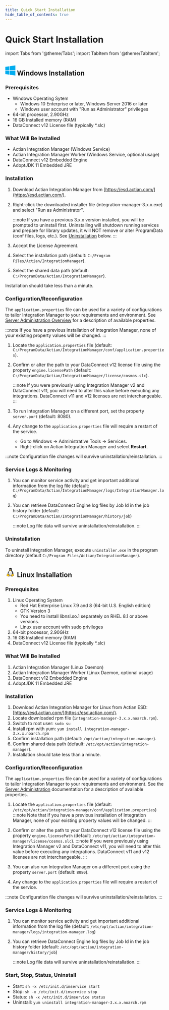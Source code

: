```yaml
---
title: Quick Start Installation
hide_table_of_contents: true
---
```


# Quick Start Installation

import Tabs from '@theme/Tabs';
import TabItem from '@theme/TabItem';

<Tabs>
<TabItem value="windows" label="Windows" default>

## <svg width="32" height="32" viewBox="-0.5 0 257 257" xmlns="http://www.w3.org/2000/svg" preserveAspectRatio="xMidYMid"><path d="M0 36.357L104.62 22.11l.045 100.914-104.57.595L0 36.358zm104.57 98.293l.08 101.002L.081 221.275l-.006-87.302 104.494.677zm12.682-114.405L255.968 0v121.74l-138.716 1.1V20.246zM256 135.6l-.033 121.191-138.716-19.578-.194-101.84L256 135.6z" fill="#00ADEF"/></svg> **Windows Installation**

### Prerequisites

- Windows Operating Sytem
   - Windows 10 Enterprise or later, Windows Server 2016 or later
   - Windows user account with "Run as Administrator" privileges
- 64-bit processor, 2.90GHz
- 16 GB Installed memory (RAM)
- DataConnect v12 License file (typically \*.slc)

### What Will Be Installed

- Actian Integration Manager (Windows Service)
- Actian Integration Manager Worker (Windows Service, optional usage)
- DataConnect v12 Embedded Engine
- AdoptJDK 11 Embedded JRE

### Installation

1. Download Actian Integration Manager from [https://esd.actian.com/](https://esd.actian.com/).
2. Right-click the downloaded installer file (integration-manager-3.x.x.exe) and select "Run as Administrator".
   
   :::note
      If you have a previous 3.x.x version installed, you will be prompted to uninstall first. Uninstalling will shutdown running services and prepare for library updates, it will NOT remove or alter ProgramData (conf files, logs, etc.). See [Uninstallation](#unistallation) below.
   :::

3. Accept the License Agreement.
4. Select the installation path (default: `C:/Program Files/Actian/IntegrationManager`).
5. Select the shared data path (default: `C:/ProgramData/Actian/IntegrationManager`).

Installation should take less than a minute.

### Configuration/Reconfiguration

The `application.properties` file can be used for a variety of configurations to tailor Integration Manager to your requirements and environment. See [Server Administration Overview](./integration-manager/admin/server-administration/server-administration-overview) for a description of available properties.

   :::note
      If you have a previous installation of Integration Manager, none of your existing property values will be changed.
   :::

1. Locate the `application.properties` file (default: `C:/ProgramData/Actian/IntegrationManager/conf/application.properties`).
2. Confirm or alter the path to your DataConnect v12 license file using the property `engine.licensePath` (default: `C:/ProgramData/Actian/IntegrationManager/license/cosmos.slc`).
   
   :::note
      If you were previously using Integration Manager v2 and DataConnect v11, you will need to alter this value before executing any integrations. DataConnect v11 and v12 licenses are not interchangeable.
   :::
  
3. To run Integration Manager on a different port, set the property ```server.port``` (default: 8080).
4. Any change to the `application.properties` file will require a restart of the service.
   * Go to Windows → Administrative Tools → Services.
   * Right-click on Actian Integration Manager and select **Restart**.

:::note
   Configuration file changes will survive uninstallation/reinstallation.
:::

### Service Logs & Monitoring

1. You can monitor service activity and get important additional information from the log file (default:  `C:/ProgramData/Actian/IntegrationManager/logs/IntegrationManager.log`)
2. You can retrieve DataConnect Engine log files by Job Id in the job history folder (default: `C:/ProgramData/Actian/IntegrationManager/history/job`)

   :::note
      Log file data will survive uninstallation/reinstallation.
   :::

### Uninstallation

To uninstall Integration Manager, execute `uninstaller.exe` in the program directory (default `C:/Program Files/Actian/IntegrationManager`).


</TabItem>
<TabItem value="linux" label="Linux">

## <svg width="32px" height="32px" viewBox="0 0 16 16" xmlns="http://www.w3.org/2000/svg" fill="none"><path fill="#202020" d="M13.338 12.033c-.1-.112-.146-.319-.197-.54-.05-.22-.107-.457-.288-.61v-.001a.756.756 0 00-.223-.134c.252-.745.153-1.487-.1-2.157-.312-.823-.855-1.54-1.27-2.03-.464-.586-.918-1.142-.91-1.963.014-1.254.138-3.579-2.068-3.582-.09 0-.183.004-.28.012-2.466.198-1.812 2.803-1.849 3.675-.045.638-.174 1.14-.613 1.764-.515.613-1.24 1.604-1.584 2.637-.162.487-.24.984-.168 1.454-.023.02-.044.041-.064.063-.151.161-.263.357-.388.489-.116.116-.282.16-.464.225-.183.066-.383.162-.504.395v.001a.702.702 0 00-.077.339c0 .108.016.217.032.322.034.22.068.427.023.567-.144.395-.163.667-.061.865.102.199.31.286.547.335.473.1 1.114.075 1.619.342l.043-.082-.043.082c.54.283 1.089.383 1.526.284a.99.99 0 00.706-.552c.342-.002.717-.146 1.318-.18.408-.032.918.145 1.503.113a.806.806 0 00.068.183l.001.001c.227.455.65.662 1.1.627.45-.036.928-.301 1.315-.762l-.07-.06.07.06c.37-.448.982-.633 1.388-.878.203-.123.368-.276.38-.499.013-.222-.118-.471-.418-.805z"/><path fill="#F8BF11" d="M13.571 12.828c-.007.137-.107.24-.29.35-.368.222-1.019.414-1.434.918-.362.43-.802.665-1.19.696-.387.03-.721-.13-.919-.526v-.002c-.123-.233-.072-.6.031-.987s.251-.785.271-1.108v-.001c.02-.415.044-.776.114-1.055.07-.28.179-.468.373-.575a.876.876 0 01.027-.014c.022.359.2.725.514.804.343.09.838-.204 1.047-.445l.122-.004c.184-.005.337.006.495.143v.001c.121.102.179.296.229.512.05.217.09.453.239.621.287.32.38.534.371.672zM6.592 13.843v.003c-.034.435-.28.672-.656.758-.377.086-.888 0-1.398-.266-.565-.3-1.237-.27-1.667-.36-.216-.045-.357-.113-.421-.238-.064-.126-.066-.345.071-.72v-.001l.001-.002c.068-.209.018-.438-.015-.653-.033-.214-.049-.41.024-.546l.001-.001c.094-.181.232-.246.403-.307.17-.062.373-.11.533-.27l.001-.001h.001c.148-.157.26-.353.39-.492.11-.117.22-.195.385-.196h.005a.61.61 0 01.093.008c.22.033.411.187.596.437l.533.971v.001c.142.296.441.622.695.954.254.333.45.666.425.921z"/><path fill="#D6A312" d="M9.25 4.788c-.043-.084-.13-.164-.28-.225-.31-.133-.444-.142-.617-.254-.28-.181-.513-.244-.706-.244a.834.834 0 00-.272.047c-.236.08-.392.25-.49.342-.02.019-.044.035-.104.08-.06.043-.15.11-.28.208-.117.086-.154.2-.114.332.04.132.167.285.4.417h.001c.145.085.244.2.358.291a.801.801 0 00.189.117c.072.031.156.052.26.058.248.015.43-.06.59-.151.16-.092.296-.204.452-.255h.001c.32-.1.548-.301.62-.493a.324.324 0 00-.008-.27z"/><path fill="#202020" d="M8.438 5.26c-.255.133-.552.294-.869.294-.316 0-.566-.146-.745-.289-.09-.07-.163-.142-.218-.193-.096-.075-.084-.181-.045-.178.066.008.076.095.117.134.056.052.126.12.211.187.17.135.397.266.68.266.284 0 .614-.166.816-.28.115-.064.26-.179.379-.266.09-.067.087-.147.162-.138.075.009.02.089-.085.18-.105.092-.27.214-.403.283z"/><path fill="#ffffff" d="M12.337 10.694a1.724 1.724 0 00-.104 0h-.01c.088-.277-.106-.48-.621-.713-.534-.235-.96-.212-1.032.265-.005.025-.009.05-.011.076a.801.801 0 00-.12.054c-.252.137-.389.386-.465.692-.076.305-.098.674-.119 1.09-.013.208-.099.49-.186.79-.875.624-2.09.894-3.122.19-.07-.11-.15-.22-.233-.328a13.85 13.85 0 00-.16-.205.65.65 0 00.268-.05.34.34 0 00.186-.192c.063-.17 0-.408-.202-.68-.201-.273-.542-.58-1.043-.888-.368-.23-.574-.51-.67-.814-.097-.305-.084-.635-.01-.96.143-.625.51-1.233.743-1.614.063-.046.023.086-.236.567-.232.44-.667 1.455-.072 2.248.016-.564.15-1.14.377-1.677.329-.747 1.018-2.041 1.072-3.073.029.02.125.086.169.11.126.075.221.184.344.283a.85.85 0 00.575.2c.24 0 .427-.079.582-.168.17-.096.304-.204.433-.245.27-.085.486-.235.608-.41.21.83.7 2.027 1.014 2.611.167.31.5.969.643 1.762.091-.002.191.01.299.038.375-.973-.319-2.022-.636-2.314-.128-.124-.135-.18-.07-.177.343.304.795.917.96 1.608.075.315.09.646.01.973.04.017.08.034.12.054.603.293.826.548.719.897z"/><path fill="#E6E6E6" d="M8.04 8.062c-.556.002-1.099.251-1.558.716-.46.464-.814 1.122-1.018 1.888l.061.038v.004c.47.298.805.598 1.012.878.219.296.316.584.223.834a.513.513 0 01-.27.283l-.041.015c.074.097.146.197.213.3.944.628 2.042.396 2.867-.172.08-.278.153-.536.163-.698.021-.415.042-.792.124-1.12.082-.33.242-.63.544-.795.017-.01.034-.015.051-.023a.756.756 0 01.022-.094c-.242-.622-.591-1.14-1.01-1.5-.42-.36-.897-.551-1.382-.554zm2.37 2.155l-.002.005v-.002l.001-.004z"/><path fill="#ffffff" d="M9.278 3.833a1.05 1.05 0 01-.215.656 4.119 4.119 0 00-.218-.09l-.127-.045c.029-.035.085-.075.107-.127a.669.669 0 00.05-.243l.001-.01a.673.673 0 00-.035-.236.434.434 0 00-.108-.184.223.223 0 00-.156-.07H8.57a.228.228 0 00-.151.06.434.434 0 00-.122.175.676.676 0 00-.05.243v.01a.718.718 0 00.009.14 1.773 1.773 0 00-.354-.12 1.196 1.196 0 01-.01-.133v-.013a1.035 1.035 0 01.088-.447.793.793 0 01.25-.328.554.554 0 01.346-.123h.006c.125 0 .232.036.342.116a.78.78 0 01.257.324c.063.138.094.273.097.433l.001.012zM7.388 3.997a1.05 1.05 0 00-.277.125.623.623 0 00.002-.15v-.008a.651.651 0 00-.048-.192.37.37 0 00-.096-.141.158.158 0 00-.119-.045c-.042.004-.077.024-.11.065a.372.372 0 00-.07.156.626.626 0 00-.013.205v.008a.634.634 0 00.048.193.367.367 0 00.116.156l-.102.08-.078.056a.706.706 0 01-.16-.24c-.053-.12-.082-.24-.09-.381v-.001a1.071 1.071 0 01.045-.39.668.668 0 01.167-.292.359.359 0 01.264-.118c.084 0 .158.028.235.09a.68.68 0 01.199.271c.053.12.08.24.089.382v.001c.003.06.003.115-.002.17z"/><path fill="#202020" d="M7.806 4.335c.01.034.065.029.097.045.027.014.05.045.08.046.03.001.076-.01.08-.04.005-.038-.052-.063-.088-.077-.047-.019-.107-.028-.151-.003-.01.005-.021.018-.018.03zM7.484 4.335c-.01.034-.065.029-.096.045-.028.014-.05.045-.081.046-.03.001-.076-.01-.08-.04-.005-.038.052-.063.088-.077.047-.019.108-.028.152-.003.01.005.02.018.017.03z"/></svg> **Linux Installation**

### Prerequisites

1. Linux Operating System
   * Red Hat Enterprise Linux 7.9 and 8 (64-bit U.S. English edition)
   * GTK Version 3
   * You need to install libnsl.so.1 separately on RHEL 8.1 or above versions.
   * Linux user account with sudo privileges
2. 64-bit processor, 2.90GHz
3. 16 GB Installed memory (RAM)
4. DataConnect v12 License file (typically \*.slc)

### What Will Be Installed

1. Actian Integration Manager (Linux Daemon)
2. Actian Integration Manager Worker (Linux Daemon, optional usage)
3. DataConnect v12 Embedded Engine
4. AdoptJDK 11 Embedded JRE

### Installation

1. Download Actian Integration Manager for Linux from Actian ESD: [https://esd.actian.com/](https://esd.actian.com/).
2. Locate downloaded rpm file (`integration-manager-3.x.x.noarch.rpm`).
3. Switch to root user: `sudo su`
4. Install rpm with yum: `yum install integration-manager-3.x.x.noarch.rpm`
5. Confirm installation path (default: `/opt/actian/integration-manager`).
6. Confirm shared data path (default: `/etc/opt/actian/integration-manager`).
7. Installation should take less than a minute.

### Configuration/Reconfiguration

The `application.properties` file can be used for a variety of configurations to tailor Integration Manager to your requirements and environment. See the [Server Administration](./admin/server-administration/server-administration-overview) documentation for a description of available properties.

1. Locate the `application.properties` file (default: `/etc/opt/actian/integration-manager/conf/application.properties`)
   :::note
      Note that if you have a previous installation of Integration Manager, none of your existing property values will be changed.
   :::

2. Confirm or alter the path to your DataConnect v12 license file using the property `engine.licensePath` (default: `/etc/opt/actian/integration-manager/license/cosmos.slc`).
   :::note
     If you were previously using Integration Manager v2 and DataConnect v11, you will need to alter this value before executing any integrations. DataConnect v11 and v12 licenses are not interchangeable.
    :::
3. You can also run Integration Manager on a different port using the property `server.port` (default: `8080`).
4. Any change to the `application.properties` file will require a restart of the service.

:::note
   Configuration file changes will survive uninstallation/reinstallation.
:::

### Service Logs & Monitoring

1. You can monitor service activity and get important additional information from the log file (default:  `/etc/opt/actian/integration-manager/logs/integration-manager.log`)
2. You can retrieve DataConnect Engine log files by Job Id in the job history folder (default: `/etc/opt/actian/integration-manager/history/job`)

   :::note
   Log file data will survive uninstallation/reinstallation.
   :::

### Start, Stop, Status, Uninstall

* Start: ```sh -x /etc/init.d/imservice start```
* Stop: ```sh -x /etc/init.d/imservice stop```
* Status: ```sh -x /etc/init.d/imservice status```
* Uninstall: ```yum uninstall integration-manager-3.x.x.noarch.rpm```

</TabItem>
</Tabs>
